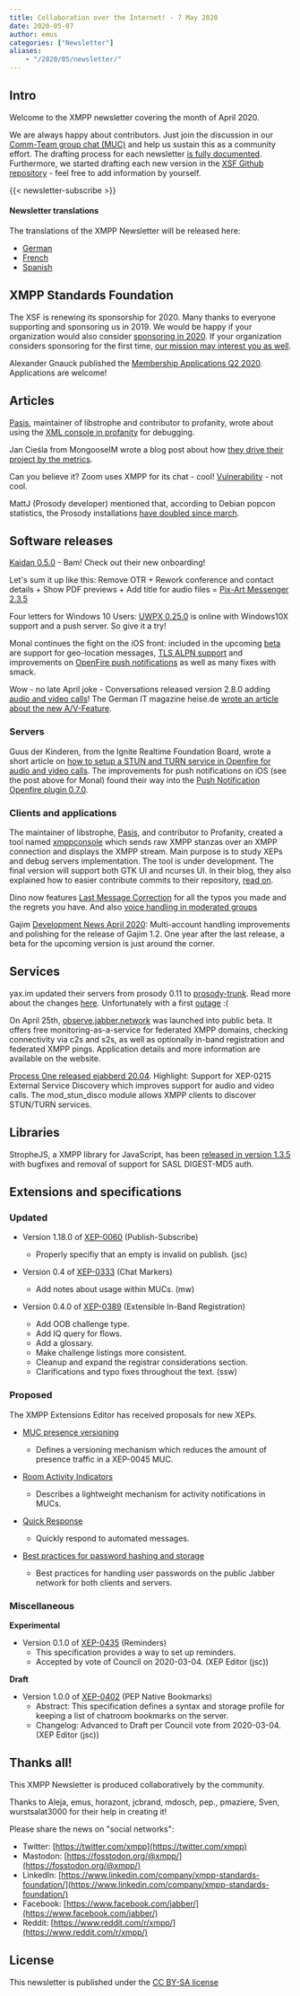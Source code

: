 ```yaml
---
title: Collaboration over the Internet! - 7 May 2020
date: 2020-05-07
author: emus
categories: ["Newsletter"]
aliases:
    - "/2020/05/newsletter/"
---
```


## Intro

Welcome to the XMPP newsletter covering the month of April 2020.

We are always happy about contributors. Just join the discussion in our [Comm-Team group chat (MUC)](xmpp:commteam@muc.xmpp.org?join) and help us sustain this as a community effort. The drafting process for each newsletter [is fully documented](https://wiki.xmpp.org/web/News_and_Articles_for_the_next_XMPP_Newsletter).
Furthermore, we started drafting each new version in the [XSF Github repository](https://github.com/xsf/xmpp.org/pulls) - feel free to add information by yourself.

{{< newsletter-subscribe >}}

#### Newsletter translations

The translations of the XMPP Newsletter will be released here:

- [German](https://www.jabber.de/)
- [French](https://linuxfr.org/tags/xmpp/public)
- [Spanish](https://www.jabber.de/)


## XMPP Standards Foundation

The XSF is renewing its sponsorship for 2020. Many thanks to everyone supporting and sponsoring us in 2019.
We would be happy if your organization would also consider [sponsoring in 2020](https://mail.jabber.org/pipermail/standards/2020-April/037254.html).
If your organization considers sponsoring for the first time, [our mission may interest you as well](https://xmpp.org/about/xsf/mission).

Alexander Gnauck published the [Membership Applications Q2 2020](https://wiki.xmpp.org/web/Membership_Applications_Q2_2020). Applications are welcome!


## Articles

[Pasis](https://github.com/pasis), maintainer of libstrophe and contributor to profanity, wrote about using the [XML console in profanity](https://profanity-im.github.io/blog/post/xml-console-in-profanity/) for debugging.

Jan Cieśla from MongooseIM wrote a blog post about how [they drive their project by the metrics](https://www.erlang-solutions.com/blog/how-data-drives-mongooseim.html).

Can you believe it? Zoom uses XMPP for its chat - cool! [Vulnerability](https://blog.talosintelligence.com/2020/04/zoom-user-enumeration.html) - not cool.

MattJ (Prosody developer) mentioned that, according to Debian popcon statistics, the Prosody installations [have doubled since march](https://mastodon.technology/@mattj/104053716175271438).

## Software releases

[Kaidan 0.5.0](https://www.kaidan.im/2020/04/06/kaidan-0.5.0/) - Bam! Check out their new onboarding!

Let's sum it up like this: Remove OTR + Rework conference and contact details + Show PDF previews + Add title for audio files = [Pix-Art Messenger 2.3.5](https://github.com/kriztan/Pix-Art-Messenger/blob/master/CHANGELOG.md)

Four letters for Windows 10 Users: [UWPX 0.25.0](https://github.com/UWPX/UWPX-Client/releases/tag/v.0.25.0.0) is online with Windows10X support and a push server. So give it a try!

Monal continues the fight on the iOS front: included in the upcoming [beta](https://monal.im/blog/4-6-betas/) are support for geo-location messages, [TLS ALPN support](https://github.com/anurodhp/Monal/issues/206) and improvements on [OpenFire push notifications](https://github.com/anurodhp/Monal/issues/354) as well as many fixes with smack.

Wow - no late April joke - Conversations released version 2.8.0 adding [audio and video calls](https://twitter.com/iNPUTmice/status/1254662039592742913)! The German IT magazine heise.de [wrote an article about the new A/V-Feature](https://www.heise.de/newsticker/meldung/Conversations-Open-Source-Messenger-mit-Audio-und-Videoanruf-4711187.html).

### Servers

Guus der Kinderen, from the Ignite Realtime Foundation Board, wrote a short article on [how to setup a STUN and TURN service in Openfire for audio and video calls](https://discourse.igniterealtime.org/t/preparing-openfire-for-audio-video-calls-with-conversations/87828). The improvements for push notifications on iOS (see the post above for Monal) found their way into the [Push Notification Openfire plugin 0.7.0](https://discourse.igniterealtime.org/t/push-notification-openfire-plugin-0-7-0-released/87855).

### Clients and applications

The maintainer of libstrophe, [Pasis](https://github.com/pasis), and contributor to Profanity, created a tool named [xmppconsole](https://github.com/pasis/xmppconsole) which sends raw XMPP stanzas over an XMPP connection and displays the XMPP stream. Main purpose is to study XEPs and debug servers implementation.
The tool is under development. The final version will support both GTK UI and ncurses UI. In their blog, they also explained how to easier contribute commits to their repository, [read on](https://profanity-im.github.io/blog/post/contributing-a-patch-via-github/).

Dino now features [Last Message Correction](https://github.com/dino/dino/commit/871ff33ac79f3d17b0260b8bfcd27780038edd6d) for all the typos you made and the regrets you have. And also [voice handling in moderated groups](https://github.com/dino/dino/commit/2631a9bdbaf9a40f329f05c55c6e2ea38efeb10c)

Gajim [Development News April 2020](https://gajim.org/post/2020-04-28-development-news-april/): Multi-account handling improvements and polishing for the release of Gajim 1.2. One year after the last release, a beta for the upcoming version is just around the corner.

## Services

yax.im updated their servers from prosody 0.11 to [prosody-trunk](https://hg.prosody.im/trunk/file/d0e6d5bc7ea2/CHANGES). Read more about the changes [here](https://yaxim.org/blog/2020/04/23/new-prosody-on-yax-dot-im/). Unfortunately with a first [outage](https://yaxim.org/blog/2020/04/27/multi-day-message-archive-outage/) :(

On April 25th, [observe.jabber.network](https://observe.jabber.network) was launched into public beta. It offers free monitoring-as-a-service for federated XMPP domains, checking connectivity via c2s and s2s, as well as optionally in-band registration and federated XMPP pings. Application details and more information are available on the website.

[Process One released ejabberd 20.04](https://www.process-one.net/blog/ejabberd-20-04/). Highlight: Support for XEP-0215 External Service Discovery which improves support for audio and video calls. The mod_stun_disco module allows XMPP clients to discover STUN/TURN services.

## Libraries

StropheJS, a XMPP library for JavaScript, has been [released in version 1.3.5](https://github.com/strophe/strophejs/releases/tag/v1.3.5) with bugfixes and removal of support for SASL DIGEST-MD5 auth.


## Extensions and specifications


### Updated

* Version 1.18.0 of [XEP-0060](https://xmpp.org/extensions/xep-0060.html) (Publish-Subscribe)
    - Properly specifiy that an empty <item/> is invalid on publish. (jsc)

* Version 0.4 of [XEP-0333](https://xmpp.org/extensions/xep-0333.html) (Chat Markers)
    * Add notes about usage within MUCs. (mw)

* Version 0.4.0 of [XEP-0389](https://xmpp.org/extensions/xep-0389.html) (Extensible In-Band Registration)
    - Add OOB challenge type.
    - Add IQ query for flows.
    - Add a glossary.
    - Make challenge listings more consistent.
    - Cleanup and expand the registrar considerations section.
    - Clarifications and typo fixes throughout the text. (ssw)

### Proposed

The XMPP Extensions Editor has received proposals for new XEPs.

* [MUC presence versioning](https://xmpp.org/extensions/inbox/muc-presence-versioning.html)
    - Defines a versioning mechanism which reduces the amount of presence traffic in a XEP-0045 MUC.

* [Room Activity Indicators](https://xmpp.org/extensions/inbox/room-activity-indicators.html)
    - Describes a lightweight mechanism for activity notifications in MUCs.

* [Quick Response](https://xmpp.org/extensions/inbox/quick-response.html)
    - Quickly respond to automated messages.

* [Best practices for password hashing and storage](https://xmpp.org/extensions/inbox/password-storage.html)
    - Best practices for handling user passwords on the public Jabber network for both clients and servers.

### Miscellaneous

**Experimental**

* Version 0.1.0 of [XEP-0435](https://xmpp.org/extensions/xep-0435.html) (Reminders)
    - This specification provides a way to set up reminders.
    - Accepted by vote of Council on 2020-03-04. (XEP Editor (jsc))

**Draft**

* Version 1.0.0 of [XEP-0402](https://xmpp.org/extensions/xep-0402.html) (PEP Native Bookmarks)
    - Abstract: This specification defines a syntax and storage profile for keeping a list of chatroom bookmarks on the server.
    - Changelog: Advanced to Draft per Council vote from 2020-03-04. (XEP Editor (jsc))


## Thanks all!

This XMPP Newsletter is produced collaboratively by the community.

Thanks to Aleja, emus, horazont, jcbrand, mdosch, pep., pmaziere, Sven, wurstsalat3000 for their help in creating it!

Please share the news on "social networks":

* Twitter: [https://twitter.com/xmpp](https://twitter.com/xmpp)
* Mastodon: [https://fosstodon.org/@xmpp/](https://fosstodon.org/@xmpp/)
* LinkedIn: [https://www.linkedin.com/company/xmpp-standards-foundation/](https://www.linkedin.com/company/xmpp-standards-foundation/)
* Facebook: [https://www.facebook.com/jabber/](https://www.facebook.com/jabber/)
* Reddit: [https://www.reddit.com/r/xmpp/](https://www.reddit.com/r/xmpp/)

## License

This newsletter is published under the [CC BY-SA license](https://creativecommons.org/licenses/by-sa/4.0/)
